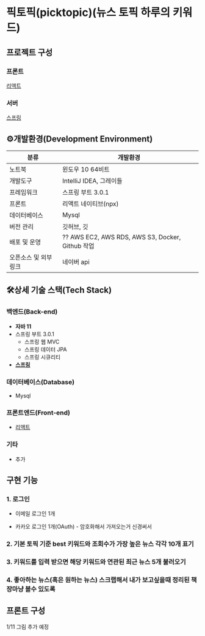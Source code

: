 # 픽토픽(picktopic)(뉴스 토픽 하루의 키워드)

## 프로젝트 구성

### 프론트

[리액트](https://sundries-in-myidea.tistory.com/125)



### 서버

[스프링](https://sundries-in-myidea.tistory.com/134)



## ⚙️개발환경(Development Environment)

| 분류                 | 개발환경                                                     |
| -------------------- | ------------------------------------------------------------ |
| 노트북               | 윈도우 10 64비트                                             |
| 개발도구             | IntelliJ IDEA, 그레이들                                      |
| 프레임워크           | 스프링 부트 3.0.1                                            |
| 프론트               | 리액트 네이티브(npx)                                         |
| 데이터베이스         | Mysql                                                        |
| 버전 관리            | 깃허브, 깃                                                   |
| 배포 및 운영         | ??                    AWS EC2, AWS RDS, AWS S3, Docker, Github 작업 |
| 오픈소스 및 외부링크 | 네이버 api                                                   |



## 🛠상세 기술 스택(Tech Stack)

### 백엔드(Back-end)

- **자바 11**
- 스프링 부트 3.0.1
  - 스프링 웹 MVC
  - 스프링 데이터 JPA
  - 스프링 시큐리티
- **[스프링](https://sundries-in-myidea.tistory.com/134)**

### 데이터베이스(Database)

- Mysql

### 프론트엔드(Front-end)

- [리액트](https://sundries-in-myidea.tistory.com/125)

### 기타

- 추가



## 구현 기능

### 1. 로그인

- 이메일 로그인 1개

- 카카오 로그인 1개(OAuth) - 암호화해서 가져오는거 신경써서



### 2. 기본 토픽 기준 best 키워드와 조회수가 가장 높은 뉴스 각각 10개 표기



### 3. 키워드를 입력 받으면 해당 키워드와 연관된 최근 뉴스 5개 불러오기



### 4. 좋아하는 뉴스(혹은 원하는 뉴스) 스크랩해서 내가 보고싶을때 정리된 책장마냥 볼수 있도록



## 프론트 구성

1/11 그림 추가 예정

